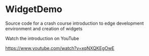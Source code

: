# WidgetDemo
Source code for a crash course introduction to edge development environment and creation of widgets

Watch the introduction on YouTube

[https://www.youtube.com/watch?v=xqNXQKEgOwE
](https://www.youtube.com/watch?v=xqNXQKEgOwE "https://www.youtube.com/watch?v=xqNXQKEgOwE")